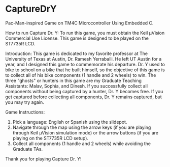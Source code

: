 # CaptureDrY
Pac-Man-inspired Game on TM4C Microcontroller Using Embedded C.

How to run Capture Dr. Y:
To run this game, you must obtain the Keil μVision Commercial Use License. This game is designed to be played on the ST7735R LCD.

Introduction:
This game is dedicated to my favorite professor at The University of Texas at Austin, Dr. Ramesh Yerraballi. He left UT Austin for a year, and I designed this game to commemorate his departure. Dr. Y used to bike to school on a bike that he built himself, so the objective of this game is to collect all of his bike components (1 handle and 2 wheels) to win. The three "ghosts" or hunters in this game are my Graduate Teaching Assistants: Malav, Sophia, and Dinesh. If you successfully collect all components without being captured by a hunter, Dr. Y becomes free. If you get captured before collecting all components, Dr. Y remains captured, but you may try again.

Game Instructions:
1. Pick a language: English or Spanish using the slidepot.
2. Navigate through the map using the arrow keys (if you are playing through Keil μVision simulation mode) or the arrow buttons (if you are playing on the ST7735R LCD setup).
3. Collect all components (1 handle and 2 wheels) while avoiding the Graduate TAs.

Thank you for playing Capture Dr. Y!
